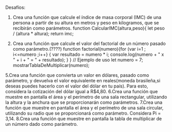 Desafíos:
1. Crea una función que calcule el índice de masa corporal (IMC) de una persona a partir de su altura en metros y peso en kilogramos, que se recibirán como parámetros.
  function CalcularIMC(altura,peso){ let peso / (altura * altura);
return imc;

3. Crea una función que calcule el valor del factorial de un número pasado como parámetro.(????)
function factorial(numero){for (var i=1 ; i<=numero ;i++} {
    var resultado = numero * i;
    console.log(numero + " x " + i + " = " + resultado);
  }
}
// Ejemplo de uso
let numero = 7;
mostrarTablaDeMultiplicar(numero);

     
5.Crea una función que convierta un valor en dólares, pasado como parámetro, y devuelva el valor equivalente en reales(moneda brasileña,si deseas puedes hacerlo con el valor del dólar en tu país). Para esto, considera la cotización del dólar igual a R$4,80.
6.Crea una función que muestre en pantalla el área y el perímetro de una sala rectangular, utilizando la altura y la anchura que se proporcionarán como parámetros.
7.Crea una función que muestre en pantalla el área y el perímetro de una sala circular, utilizando su radio que se proporcionará como parámetro. Considera Pi = 3,14.
8.Crea una función que muestre en pantalla la tabla de multiplicar de un número dado como parámetro.
